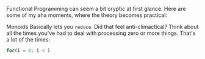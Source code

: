 Functional Programming can seem a bit cryptic at first glance. Here are some of my aha moments, where the theory becomes practical:

Monoids
Basically lets you `reduce`. Did that feel anti-climactical? Think about all the times you've had to deal with processing zero or more things. That's a lot of the times:

``` javascript
for(i = 0; i < )
```
<!--stackedit_data:
eyJoaXN0b3J5IjpbLTY1ODgxMjQ2M119
-->